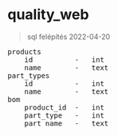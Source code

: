 # quality_web

> sql felépítés 2022-04-20
<pre>
products
    id          -   int
    name        -   text
part_types
    id          -   int
    name        -   text
bom
    product_id  -   int
    part_type   -   int
    part_name   -   text
</pre>